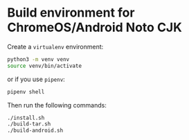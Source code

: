 # Build environment for ChromeOS/Android Noto CJK

Create a `virtualenv` environment:
```sh
python3 -m venv venv
source venv/bin/activate
```
or if you use `pipenv`:
```sh
pipenv shell
```

Then run the following commands:
```sh
./install.sh
./build-tar.sh
./build-android.sh
```
